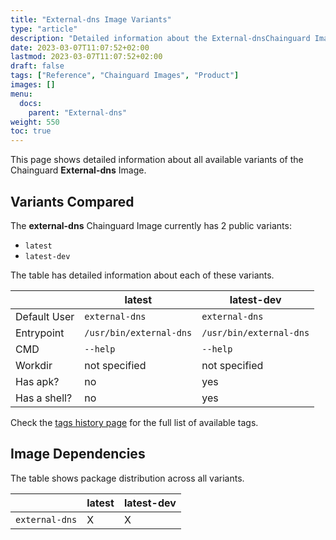 ```yaml
---
title: "External-dns Image Variants"
type: "article"
description: "Detailed information about the External-dnsChainguard Image variants"
date: 2023-03-07T11:07:52+02:00
lastmod: 2023-03-07T11:07:52+02:00
draft: false
tags: ["Reference", "Chainguard Images", "Product"]
images: []
menu:
  docs:
    parent: "External-dns"
weight: 550
toc: true
---
```


This page shows detailed information about all available variants of the Chainguard **External-dns** Image.

## Variants Compared
The **external-dns** Chainguard Image currently has 2 public variants: 

- `latest`
- `latest-dev`

The table has detailed information about each of these variants.

|              | latest                  | latest-dev              |
|--------------|-------------------------|-------------------------|
| Default User | `external-dns`          | `external-dns`          |
| Entrypoint   | `/usr/bin/external-dns` | `/usr/bin/external-dns` |
| CMD          | `--help`                | `--help`                |
| Workdir      | not specified           | not specified           |
| Has apk?     | no                      | yes                     |
| Has a shell? | no                      | yes                     |

Check the [tags history page](/chainguard/chainguard-images/reference/external-dns/tags_history/) for the full list of available tags.
## Image Dependencies
The table shows package distribution across all variants.

|                | latest | latest-dev |
|----------------|--------|------------|
| `external-dns` | X      | X          |
